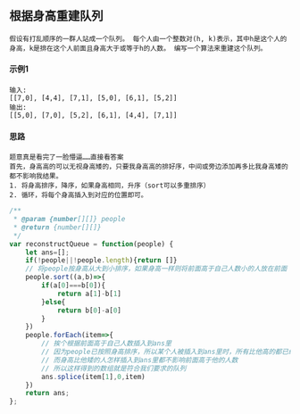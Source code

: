 ## 根据身高重建队列
    假设有打乱顺序的一群人站成一个队列。 每个人由一个整数对(h, k)表示，其中h是这个人的身高，k是排在这个人前面且身高大于或等于h的人数。 编写一个算法来重建这个队列。
#### 示例1
    输入:
    [[7,0], [4,4], [7,1], [5,0], [6,1], [5,2]]
    输出:
    [[5,0], [7,0], [5,2], [6,1], [4,4], [7,1]]
#### 思路
    题意真是看完了一脸懵逼……直接看答案
    首先，身高高的可以无视身高矮的，只要我身高高的排好序，中间或旁边添加再多比我身高矮的都不影响我结果。
    1. 将身高排序，降序，如果身高相同，升序（sort可以多重排序）
    2. 循环，将每个身高插入到对应的位置即可。
```  javascript
/**
 * @param {number[][]} people
 * @return {number[][]}
 */
var reconstructQueue = function(people) {
    let ans=[];
    if(!people||!people.length){return []}
    // 将people按身高从大到小排序，如果身高一样则将前面高于自己人数小的人放在前面
    people.sort((a,b)=>{
        if(a[0]===b[0]){
            return a[1]-b[1]
        }else{
            return b[0]-a[0]
        }
    })
    people.forEach(item=>{
        // 挨个根据前面高于自己人数插入到ans里
        // 因为people已按照身高排序，所以某个人被插入到ans里时，所有比他高的都已经在ans里了
        // 而身高比他矮的人怎样插入到ans里都不影响前面高于他的人数
        // 所以这样得到的数组就是符合我们要求的队列
        ans.splice(item[1],0,item)
    })
    return ans;
};
```